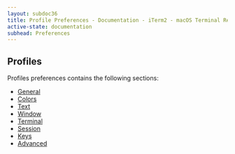 ```yaml
---
layout: subdoc36
title: Profile Preferences - Documentation - iTerm2 - macOS Terminal Replacement
active-state: documentation
subhead: Preferences
---
```


## Profiles

Profiles preferences contains the following sections:

  * <a href="documentation-preferences-profiles-general.html">General</a>
  * <a href="documentation-preferences-profiles-colors.html">Colors</a>
  * <a href="documentation-preferences-profiles-text.html">Text</a>
  * <a href="documentation-preferences-profiles-window.html">Window</a>
  * <a href="documentation-preferences-profiles-terminal.html">Terminal</a>
  * <a href="documentation-preferences-profiles-session.html">Session</a>
  * <a href="documentation-preferences-profiles-keys.html">Keys</a>
  * <a href="documentation-preferences-profiles-advanced.html">Advanced</a>
